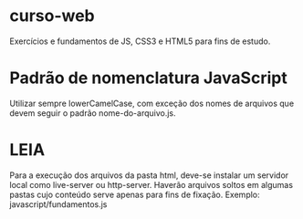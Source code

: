 # curso-web
 Exercícios e fundamentos de JS, CSS3 e HTML5 para fins de estudo.

# Padrão de nomenclatura JavaScript

Utilizar sempre lowerCamelCase, com exceção dos nomes de arquivos que devem seguir o padrão nome-do-arquivo.js.

# LEIA
Para a execução dos arquivos da pasta html, deve-se instalar um servidor local como live-server ou http-server.
Haverão arquivos soltos em algumas pastas cujo conteúdo serve apenas para fins de fixação. Exemplo: javascript/fundamentos.js
